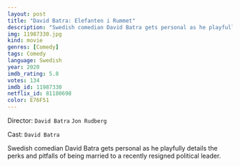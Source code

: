 ```yaml
---
layout: post
title: "David Batra: Elefanten i Rummet"
description: "Swedish comedian David Batra gets personal as he playfully details the perks and pitfalls of being married to a recently resigned political leader..."
img: 11987330.jpg
kind: movie
genres: [Comedy]
tags: Comedy 
language: Swedish
year: 2020
imdb_rating: 5.8
votes: 134
imdb_id: 11987330
netflix_id: 81180698
color: E76F51
---
```

Director: `David Batra` `Jon Rudberg`  

Cast: `David Batra` 

Swedish comedian David Batra gets personal as he playfully details the perks and pitfalls of being married to a recently resigned political leader.